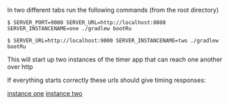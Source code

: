 In two different tabs run the following commands (from the root directory)

```
$ SERVER_PORT=9000 SERVER_URL=http://localhost:8080 SERVER_INSTANCENAME=one ./gradlew bootRu
```

```
$ SERVER_URL=http://localhost:9000 SERVER_INSTANCENAME=two ./gradlew bootRu
```

This will start up two instances of the timer app that can reach one another over http

If everything starts correctly these urls should give timing responses:

[instance one](http://localhost:8080/timer)
[instance two](http://localhost:9000/timer)